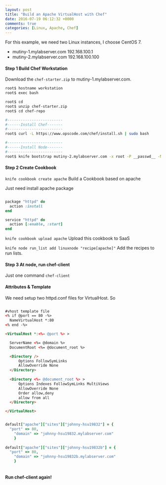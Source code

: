 ```yaml
---
layout: post
title: "Build an Apache VirtualHost with Chef"
date: 2016-07-19 06:12:32 +0000
comments: true
categories: [Linux, Apache, Chef]
---
```


For this example, we need two Linux instances, I choose CentOS 7.

* mutiny-1.mylabserver.com 192.168.100.1 
* mutiny-2.mylabserver.com 192.168.100.100

#### Step 1 Build Chef Workstation

Download the `chef-starter.zip` to mutiny-1.mylabserver.com.

```bash
root$ hostname workstation
root$ exec bash

root$ cd
root$ unzip chef-starter.zip
root$ cd chef-repo

#-------------------------
#------Install Chef-------
#-------------------------
root$ curl -L https://www.opscode.com/chef/install.sh | sudo bash

#-------------------------
#------Install Node-------
#-------------------------
root$ knife bootstrap mutiny-2.mylabserver.com -x root -P __passwd__ -N linuxnode
```

#### Step 2 Create Cookbook

`knife cookbook create apache` Build a Cookbook based on apache

Just need install apache package

```ruby cookbook/apache/recipes/default.rb

package "httpd" do
  action :install
end

service "httpd" do
  action [:enable, :start]
end
```

`knife cookbook upload apache` Upload this cookbook to SaaS

`knife node run_list add linuxnode "recipe[apache]"` Add the recipes to run lists.

#### Step 3 At node, run chef-client

Just one command `chef-client`

#### Attributes & Template

We need setup two httpd.conf files for VirtualHost. So

```html templates/default/vhost.erb

#vhost template file
<% if @port == 80 -%>
  NameVirtualHost *:80
<% end -%>

<VirtualHost *:<%= @port %> >

  ServerName <%= @domain %>
  DocumentRoot <%= @document_root %>

  <Directory />
      Options FollowSymLinks
	  AllowOverride None
  </Directory>
  
  <Directory <%= @document_root %> >
      Options Indexes FollowSymLinks MultiViews
	  AllowOverride None
	  Order allow,deny
	  allow from all
  </Directory>

</VirtualHost>

```

```ruby attributes/default.rb

default["apache"]["sites"]["johnny-hsu19832"] = {
  "port" => 80,
    "domain" => "johnny-hsu19832.mylabserver.com"
	}
	
default["apache"]["sites"]["johnny-hsu19832b"] = {
  "port" => 80,
	"domain" => "johnny-hsu19832b.mylabserver.com"
	}
		
```

#### Run chef-client again!
